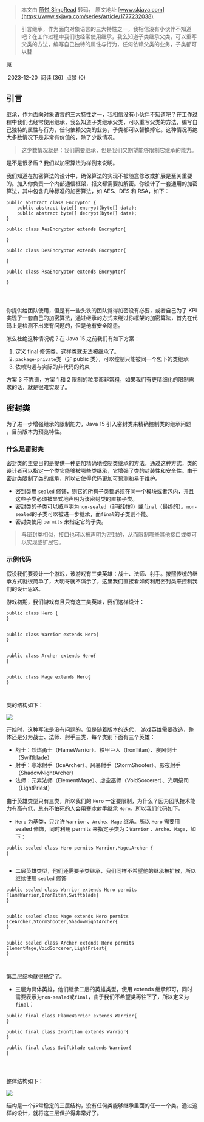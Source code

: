 > 本文由 [简悦 SimpRead](http://ksria.com/simpread/) 转码， 原文地址 [www.skjava.com](https://www.skjava.com/series/article/1777232038)

> 引言继承，作为面向对象语言的三大特性之一，我相信没有小伙伴不知道吧？在工作过程中我们也经常使用继承，我么知道子类继承父类，可以重写父类的方法，编写自己独特的属性与行为，任何依赖父类的业务，子类都可以替

原

 2023-12-20  阅读 (36)  点赞 (0)

引言
--

继承，作为面向对象语言的三大特性之一，我相信没有小伙伴不知道吧？在工作过程中我们也经常使用继承，我么知道子类继承父类，可以重写父类的方法，编写自己独特的属性与行为，任何依赖父类的业务，子类都可以替换掉它。这种情况再绝大多数情况下是非常有价值的，除了少数情况。

> 这少数情况就是：我们需要继承，但是我们又期望能够限制它继承的能力。

是不是很矛盾？我们以加密算法为样例来说明。

我们知道在加密算法的设计中，确保算法的实现不被随意修改或扩展是至关重要的。加入你负责一个内部通信框架，报文都需要加解密。你设计了一套通用的加密算法，其中包含几种标准的加密算法，如 AES、DES 和 RSA，如下：

```
public abstract class Encryptor {
    public abstract byte[] encrypt(byte[] data);
    public abstract byte[] decrypt(byte[] data);
}

public class AesEncryptor extends Encryptor{
    
}

public class DesEncryptor extends Encryptor{
    
}

public class RsaEncryptor extends Encryptor{
    
}




```

你提供给团队使用，但是有一些头铁的团队觉得加密没有必要，或者自己为了 KPI 实现了一套自己的加密算法，通过继承的方式来绕过你框架的加密算法，首先在代码上是检测不出来有问题的，但是他有安全隐患。

怎么杜绝这种情况呢？在 Java 15 之前我们有如下方案：

1.  定义 final 修饰类，这样类就无法被继承了。
2.  `package-private`类（非 public 类），可以控制只能被同一个包下的类继承
3.  依赖沟通与实际的非代码的约束

方案 3 不靠谱，方案 1 和 2 限制的粒度都非常粗，如果我们有更精细化的限制需求的话，就是很难实现了。

密封类
---

为了进一步增强继承的限制能力，Java 15 引入密封类来精确控制类的继承问题 ，目前版本为预览特性。

### 什么是密封类

密封类的主要目的是提供一种更加精确地控制类继承的方法，通过这种方式，类的设计者可以指定一个类它能够被哪些类继承，它增强了类的封装性和安全性。由于密封类限制了类的继承，所以它使得代码更加可预测和易于维护。

*   密封类用 `sealed` 修饰，则它的所有子类都必须在同一个模块或者包内，并且这些子类必须被显式地声明为该密封类的直接子类。
*   密封类的子类可以被声明为`non-sealed`（非密封的）或`final`（最终的）。`non-sealed`的子类可以被进一步继承，而`final`的子类则不能。
*   密封类使用 `permits` 来指定它的子类。

> 与密封类相似，接口也可以被声明为密封的，从而限制哪些其他接口或类可以实现或扩展它。

### 示例代码

假设我们要设计一个游戏，该游戏有三类英雄：战士、法师、射手。按照传统的继承方式就很简单了，大明哥就不演示了，这里我们直接看如何利用密封类来控制我们的设计思路。

游戏初期，我们游戏有且只有这三类英雄，我们这样设计：

```
public class Hero {
}


public class Warrior extends Hero{
}


public class Archer extends Hero{
}


public class Mage extends Hero{
}



```

类的结构如下：

![](https://sike.skjava.com/java-features/202311212000001.png)

开始时，这种写法是没有问题的。但是随着版本的迭代， 游戏英雄需要改造，整体还是分为战士、法师、射手三类，每个类别下面有三个英雄：

*   战士：烈焰勇士（FlameWarrior）、铁甲巨人（IronTitan）、疾风剑士（Swiftblade）
*   射手：寒冰射手（IceArcher）、风暴射手（StormShooter）、影夜射手（ShadowNightArcher）
*   法师：元素法师（ElementMage）、虚空巫师（VoidSorcerer）、光明祭司（LightPriest）

由于英雄类型只有三类，所以我们的 `Hero` 一定要限制，为什么？因为团队技术能力有高有低，总有不怕死的人会用寒冰射手继承 `Hero`。所以我们代码如下。

*   `Hero` 为基类，只允许 `Warrior` 、`Arche`、`Mage` 继承。所以 `Hero` 需要用 sealed 修饰，同时利用 permits 来指定子类为：`Warrior` 、`Arche`、`Mage`，如下：

```
public sealed class Hero permits Warrior,Mage,Archer {
}


```

*   二层英雄类型，他们还需要子类继承，我们同样不希望他的继承被扩散，所以继续使用 `sealed` 修饰

```
public sealed class Warrior extends Hero permits FlameWarrior,IronTitan,Swiftblade{
}


public sealed class Mage extends Hero permits IceArcher,StormShooter,ShadowNightArcher{
}


public sealed class Archer extends Hero permits ElementMage,VoidSorcerer,LightPriest{
}



```

第二层结构就很稳定了。

*   三层为具体英雄，他们继承二层的英雄类型，使用 extends 继承即可，同时需要表示为`non-sealed`或`final`，由于我们不希望类再往下了，所以定义为 `final`：

```
public final class FlameWarrior extends Warrior{
}

public final class IronTitan extends Warrior{
}

public final class Swiftblade extends Warrior{
}




```

整体结构如下：

![](https://sike.skjava.com/java-features/202311212000002.png)

结构是一个非常稳定的三层结构，没有任何类能够继承里面的任一一个类。通过这样的设计，就将这三层保护得非常好了。